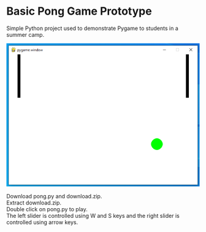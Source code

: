 # Basic Pong Game Prototype

Simple Python project used to demonstrate Pygame to students in a summer camp.

![Game](https://github.com/DVDOSO/pong/blob/main/image.png?raw=true)

Download pong.py and download.zip.\
Extract download.zip.\
Double click on pong.py to play.\
The left slider is controlled using W and S keys and the right slider is controlled using arrow keys.
